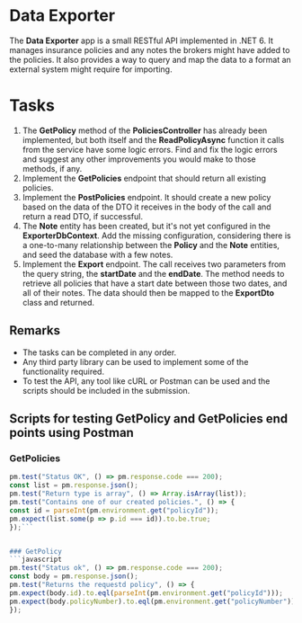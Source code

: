 ﻿# Data Exporter

The **Data Exporter** app is a small RESTful API implemented in .NET 6. It manages insurance policies and any notes the brokers might have added to the policies. It also provides a way to query and map the data to a format an external system might require for importing.

# Tasks

1. The **GetPolicy** method of the **PoliciesController** has already been implemented, but both itself and the **ReadPolicyAsync** function it calls from the service have some logic errors. Find and fix the logic errors and suggest any other improvements you would make to those methods, if any.
2. Implement the **GetPolicies** endpoint that should return all existing policies.
3. Implement the **PostPolicies** endpoint. It should create a new policy based on the data of the DTO it receives in the body of the call and return a read DTO, if successful. 
4. The **Note** entity has been created, but it's not yet configured in the **ExporterDbContext**. Add the missing configuration, considering there is a one-to-many relationship between the **Policy** and the **Note** entities, and seed the database with a few notes.
5. Implement the **Export** endpoint. The call receives two parameters from the query string, the **startDate** and the **endDate**. The method needs to retrieve all policies that have a start date between those two dates, and all of their notes. The data should then be mapped to the **ExportDto** class and returned.

## Remarks

- The tasks can be completed in any order.
- Any third party library can be used to implement some of the functionality required.
- To test the API, any tool like cURL or Postman can be used and the scripts should be included in the submission.

## Scripts for testing GetPolicy and GetPolicies end points using Postman

### GetPolicies
```javascript
pm.test("Status OK", () => pm.response.code === 200);
const list = pm.response.json();
pm.test("Return type is array", () => Array.isArray(list));
pm.test("Contains one of our created policies.", () => {
const id = parseInt(pm.environment.get("policyId"));
pm.expect(list.some(p => p.id === id)).to.be.true;
});```


### GetPolicy
```javascript
pm.test("Status ok", () => pm.response.code === 200);
const body = pm.response.json();
pm.test("Returns the requestd policy", () => {
pm.expect(body.id).to.eql(parseInt(pm.environment.get("policyId")));
pm.expect(body.policyNumber).to.eql(pm.environment.get("policyNumber"));
});
```
